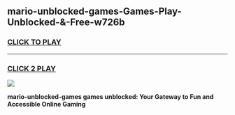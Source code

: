 
## mario-unblocked-games-Games-Play-Unblocked-&-Free-w726b
<h3>
<a href="https://premium76.site?title=mario-unblocked-games&ref=24A">CLICK TO PLAY</a></h3>
<hr>

<h3>
<a href="https://premium76.site?title=mario-unblocked-games&ref=24A">CLICK 2 PLAY</a>
  
</h3>

<a href="https://premium76.site?title=mario-unblocked-games&ref=24A"><img src="https://clearcache.store/games.png"></a>


**mario-unblocked-games games unblocked: Your Gateway to Fun and Accessible Online Gaming**
